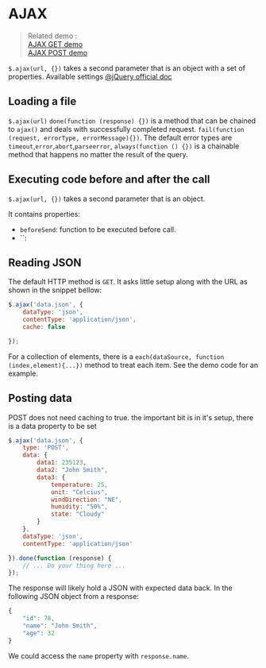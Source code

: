 AJAX
====

> Related demo :  
> [AJAX GET demo](../demos/AjaxGet.html)  
> [AJAX POST demo](../demos/AjaxPost.html)

`$.ajax(url, {})` takes a second parameter that is an object with a set of properties.
Available settings [@jQuery official doc](https://api.jquery.com/jquery.ajax/#jQuery-ajax-settings)

## Loading a file

`$.ajax(url)`
`done(function (response) {})` is a method that can be chained to `ajax()` and deals with successfully completed request.
`fail(function (request, errorType, errorMessage){})`. The default error types are `timeout`,`error`,`abort`,`parseerror`,
`always(function () {})` is a chainable method that happens no matter the result of the query.

## Executing code before and after the call

`$.ajax(url, {})` takes a second parameter that is an object.

It contains properties:
- `beforeSend`: function to be executed before call.
- ``:


## Reading JSON

The default HTTP method is `GET`. It asks little setup along with the URL as shown in the snippet bellow:

```js
$.ajax('data.json', {
    dataType: 'json',
    contentType: 'application/json',
    cache: false

});
```

For a collection of elements, there is a `each(dataSource, function (index,element){...})` method to treat each item.
See the demo code for an example.

## Posting data

POST does not need caching to true. the important bit is in it's setup, there is a data property to be set

```js
$.ajax('data.json', {
    type: 'POST',
    data: {
        data1: 235123,
        data2: "John Smith",
        data3: {
            temperature: 25,
            unit: "Celcius",
            windDirection: "NE",
            humidity: "50%",
            state: "Cloudy"
        }
    },
    dataType: 'json',
    contentType: 'application/json'

}).done(function (response) {
    // ... Do your thing here ...
});
```
The response will likely hold a JSON with expected data back.
In the following JSON object from a response:
```js
{
    "id": 78,
    "name": "John Smith",
    "age": 32
}
```

We could access the `name` property with `response.name`.